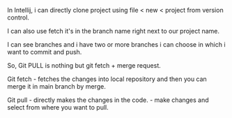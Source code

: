 In Intellij, i can directly clone project using file < new < project from version control.

I can also use fetch it's in the branch name right next to our project name.

I can see branches and i have two or more branches i can choose in which i want to commit and push.

So, Git PULL is nothing but git fetch + merge request.

Git fetch - fetches the changes into local repository and then you can merge it in main branch by merge.

Git pull - directly makes the changes in the code.
         - make changes and select from where you want to pull.
